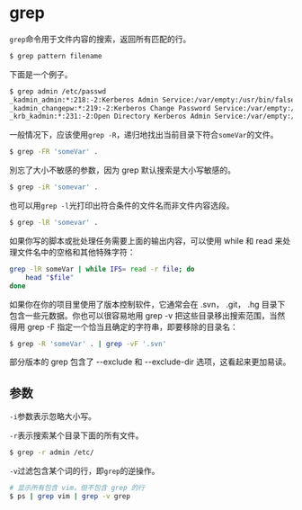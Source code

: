 # grep

`grep`命令用于文件内容的搜索，返回所有匹配的行。

```bash
$ grep pattern filename
```

下面是一个例子。

```bash
$ grep admin /etc/passwd
_kadmin_admin:*:218:-2:Kerberos Admin Service:/var/empty:/usr/bin/false
_kadmin_changepw:*:219:-2:Kerberos Change Password Service:/var/empty:/usr/bin/false
_krb_kadmin:*:231:-2:Open Directory Kerberos Admin Service:/var/empty:/usr/bin/false
```

一般情况下，应该使用`grep -R`，递归地找出当前目录下符合`someVar`的文件。

```bash
$ grep -FR 'someVar' .
```

別忘了大小不敏感的参数，因为 grep 默认搜索是大小写敏感的。

```bash
$ grep -iR 'somevar' .
```

也可以用`grep -l`光打印出符合条件的文件名而非文件内容选段。

```bash
$ grep -lR 'somevar' .
```

如果你写的脚本或批处理任务需要上面的输出内容，可以使用 while 和 read 来处理文件名中的空格和其他特殊字符：

```bash
grep -lR someVar | while IFS= read -r file; do
    head "$file"
done
```

如果你在你的项目里使用了版本控制软件，它通常会在 .svn， .git， .hg 目录下包含一些元数据。你也可以很容易地用 grep -v 把这些目录移出搜索范围，当然得用 grep -F 指定一个恰当且确定的字符串，即要移除的目录名：

```bash
$ grep -R 'someVar' . | grep -vF '.svn'
```

部分版本的 grep 包含了 --exclude 和 --exclude-dir 选项，这看起来更加易读。

## 参数

`-i`参数表示忽略大小写。

`-r`表示搜索某个目录下面的所有文件。

```bash
$ grep -r admin /etc/
```

`-v`过滤包含某个词的行，即`grep`的逆操作。

```bash
# 显示所有包含 vim，但不包含 grep 的行
$ ps | grep vim | grep -v grep
```
